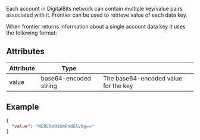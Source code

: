 Each account in DigitalBits network can contain multiple key/value pairs associated with it. Frontier can be used to retrieve value of each data key.

When frontier returns information about a single account data key it uses the following format:

## Attributes

| Attribute | Type | | 
| --- | --- | --- |
| value | base64-encoded string | The base64-encoded value for the key |

## Example

```json
{
  "value": "WERCRm91bmRhdGlvbg=="
}
```
